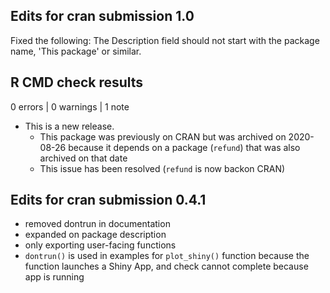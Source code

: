 ## Edits for cran submission 1.0

Fixed the following: 
 The Description field should not start with the package name,
   'This package' or similar.

## R CMD check results

0 errors | 0 warnings | 1 note

* This is a new release.
  * This package was previously on CRAN but was archived on 2020-08-26 because it depends on a package (`refund`) that was also archived on that date
  * This issue has been resolved (`refund` is now backon CRAN)


## Edits for cran submission 0.4.1

* removed dontrun in documentation
* expanded on package description
* only exporting user-facing functions
* `dontrun()` is used in examples for `plot_shiny()` function because the function launches a Shiny App, and check cannot complete because app is running
